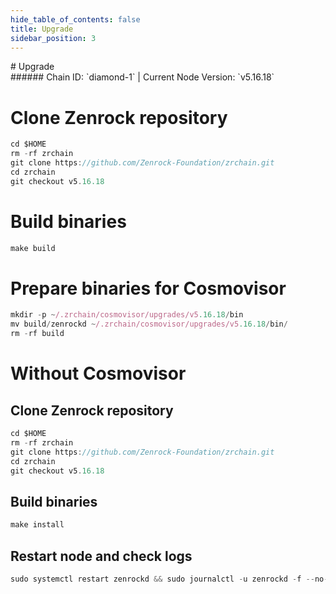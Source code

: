 ```yaml
---
hide_table_of_contents: false
title: Upgrade
sidebar_position: 3
---
```


<div class="h1-with-icon icon-zenrock">
# Upgrade
</div>
###### Chain ID: `diamond-1` | Current Node Version: `v5.16.18`


# Clone Zenrock repository
```js
cd $HOME
rm -rf zrchain
git clone https://github.com/Zenrock-Foundation/zrchain.git
cd zrchain
git checkout v5.16.18
 ```

# Build binaries
```js
make build
 ```

# Prepare binaries for Cosmovisor
```js
mkdir -p ~/.zrchain/cosmovisor/upgrades/v5.16.18/bin
mv build/zenrockd ~/.zrchain/cosmovisor/upgrades/v5.16.18/bin/
rm -rf build
```

# Without Cosmovisor
## Clone Zenrock repository
```js
cd $HOME
rm -rf zrchain
git clone https://github.com/Zenrock-Foundation/zrchain.git
cd zrchain
git checkout v5.16.18
 ```

## Build binaries
```js
make install
 ```

## Restart node and check logs
```js
sudo systemctl restart zenrockd && sudo journalctl -u zenrockd -f --no-hostname -o cat
```